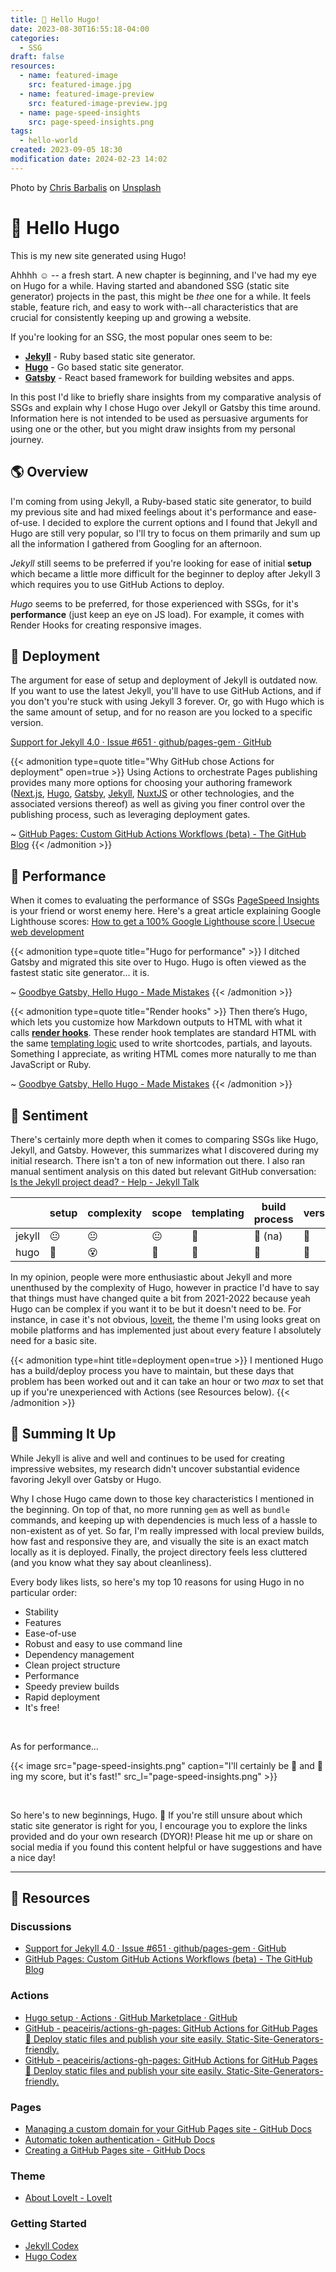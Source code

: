 ```yaml
---
title: 👋 Hello Hugo!
date: 2023-08-30T16:55:18-04:00
categories:
  - SSG
draft: false
resources:
  - name: featured-image
    src: featured-image.jpg
  - name: featured-image-preview
    src: featured-image-preview.jpg
  - name: page-speed-insights
    src: page-speed-insights.png
tags:
  - hello-world
created: 2023-09-05 18:30
modification date: 2024-02-23 14:02
---
```


Photo by [Chris Barbalis](https://unsplash.com/@cbarbalis?utm_content=creditCopyText&utm_medium=referral&utm_source=unsplash) on [Unsplash](https://unsplash.com/photos/doicC_ATzkQ?utm_content=creditCopyText&utm_medium=referral&utm_source=unsplash)

# 👋 Hello Hugo

This is my new site generated using Hugo!

Ahhhh ☺ -- a fresh start. A new chapter is beginning, and I've had my eye on Hugo for a while. Having started and abandoned SSG (static site generator) projects in the past, this might be *thee* one for a while. It feels stable, feature rich, and easy to work with--all characteristics that are crucial for consistently keeping up and growing a website.

If you're looking for an SSG, the most popular ones seem to be:

- [**Jekyll**](https://jekyllrb.com/) - Ruby based static site generator.
- [**Hugo**](https://gohugo.io/) - Go based static site generator.
- [**Gatsby**](https://www.gatsbyjs.com/) - React based framework for building websites and apps.

In this post I'd like to briefly share insights from my comparative analysis of SSGs and explain why I chose Hugo over Jekyll or Gatsby this time around. Information here is not intended to be used as persuasive arguments for using one or the other, but you might draw insights from my personal journey.

## 🌎 Overview

I'm coming from using Jekyll, a Ruby-based static site generator, to build my previous site and had mixed feelings about it's performance and ease-of-use. I decided to explore the current options and I found that Jekyll and Hugo are still very popular, so I'll try to focus on them primarily and sum up all the information I gathered from Googling for an afternoon.

*Jekyll* still seems to be preferred if you're looking for ease of initial **setup** which became a little more difficult for the beginner to deploy after Jekyll 3 which requires you to use GitHub Actions to deploy.

*Hugo* seems to be preferred, for those experienced with SSGs, for it's **performance** (just keep an eye on JS load). For example, it comes with Render Hooks for creating responsive images.

## 🚢 Deployment

The argument for ease of setup and deployment of Jekyll is outdated now. If you want to use the latest Jekyll, you'll have to use GitHub Actions, and if you don't you're stuck with using Jekyll 3 forever. Or, go with Hugo which is the same amount of setup, and for no reason are you locked to a specific version.

[Support for Jekyll 4.0 · Issue #651 · github/pages-gem · GitHub](https://github.com/github/pages-gem/issues/651)

{{< admonition type=quote title="Why GitHub chose Actions for deployment" open=true >}}
Using Actions to orchestrate Pages publishing provides many more options for choosing your authoring framework ([Next.js](https://nextjs.org/), [Hugo](https://gohugo.io/), [Gatsby](https://www.gatsbyjs.com/), [Jekyll](https://jekyllrb.com/), [NuxtJS](https://nuxtjs.org/) or other technologies, and the associated versions thereof) as well as giving you finer control over the publishing process, such as leveraging deployment gates.

~ [GitHub Pages: Custom GitHub Actions Workflows (beta) - The GitHub Blog](https://github.blog/changelog/2022-07-27-github-pages-custom-github-actions-workflows-beta/)
{{< /admonition >}}

## 🏇 Performance

When it comes to evaluating the performance of SSGs [PageSpeed Insights](https://pagespeed.web.dev/) is your friend or worst enemy here. Here's a great article explaining Google Lighthouse scores: [How to get a 100% Google Lighthouse score | Usecue web development](https://www.usecue.com/blog/how-to-get-a-100-google-lighthouse-score/)

{{< admonition type=quote title="Hugo for performance" >}}
I ditched Gatsby and migrated this site over to Hugo. Hugo is often viewed as the fastest static site generator… it is.

~ [Goodbye Gatsby, Hello Hugo - Made Mistakes](https://mademistakes.com/notes/goodbye-gatsby-hello-hugo/)
{{< /admonition >}}

{{< admonition type=quote title="Render hooks" >}}
Then there’s Hugo, which lets you customize how Markdown outputs to HTML with what it calls [**render hooks**](https://gohugo.io/templates/render-hooks/). These render hook templates are standard HTML with the same [templating logic](https://gohugo.io/templates/introduction/) used to write shortcodes, partials, and layouts. Something I appreciate, as writing HTML comes more naturally to me than JavaScript or Ruby.

~ [Goodbye Gatsby, Hello Hugo - Made Mistakes](https://mademistakes.com/notes/goodbye-gatsby-hello-hugo/)
{{< /admonition >}}

## 🤔 Sentiment

There's certainly more depth when it comes to comparing SSGs like Hugo, Jekyll, and Gatsby. However, this summarizes what I discovered during my initial research. There isn't a ton of new information out there. I also ran manual sentiment analysis on this dated but relevant GitHub conversation: [Is the Jekyll project dead? - Help - Jekyll Talk](https://talk.jekyllrb.com/t/is-the-jekyll-project-dead/6820/5)

|        | setup | complexity | scope | templating | build process | version | community | complete |
| ------ | ----- | ---------- | ----- | ---------- | ------------- | ------- | --------- | -------- |
| jekyll | 😐    | 😐         | 😐    | 🙂         | 🙂 (na)            | 🙂      | 🙂        | 🙂       |
| hugo   | 🙁    | 😵         | 🤔    | 🙁         | 🙁            | 🙁      | 🙁        | 🙁       |

In my opinion, people were more enthusiastic about Jekyll and more unenthused by the complexity of Hugo, however in practice I'd have to say that things must have changed quite a bit from 2021-2022 because yeah Hugo can be complex if you want it to be but it doesn't need to be. For instance, in case it's not obvious, [loveit](https://hugoloveit.com), the theme I'm using looks great on mobile platforms and has implemented just about every feature I absolutely need for a basic site.

{{< admonition type=hint title=deployment open=true >}}
I mentioned Hugo has a build/deploy process you have to maintain, but these days that problem has been worked out and it can take an hour or two *max* to set that up if you're unexperienced with Actions (see Resources below).
{{< /admonition >}}

## 🎀 Summing It Up

While Jekyll is alive and well and continues to be used for creating impressive websites, my research didn't uncover substantial evidence favoring Jekyll over Gatsby or Hugo.

Why I chose Hugo came down to those key characteristics I mentioned in the beginning. On top of that, no more running `gem` as well as `bundle` commands, and keeping up with dependencies is much less of a hassle to non-existent as of yet. So far, I'm really impressed with local preview builds, how fast and responsive they are, and visually the site is an exact match locally as it is deployed. Finally, the project directory feels less cluttered (and you know what they say about cleanliness).

Every body likes lists, so here's my top 10 reasons for using Hugo in no particular order:

- Stability
- Features
- Ease-of-use
- Robust and easy to use command line
- Dependency management
- Clean project structure
- Performance
- Speedy preview builds
- Rapid deployment
- It's free!

&nbsp;

As for performance…

{{< image src="page-speed-insights.png" caption="I'll certainly be 👀 and 🔨ing my score, but it's fast!" src_l="page-speed-insights.png" >}}

&nbsp;

So here's to new beginnings, Hugo. 🥂 If you're still unsure about which static site generator is right for you, I encourage you to explore the links provided and do your own research (DYOR)! Please hit me up or share on social media if you found this content helpful or have suggestions and have a nice day!

---

## 🔗 Resources

### Discussions

- [Support for Jekyll 4.0 · Issue #651 · github/pages-gem · GitHub](https://github.com/github/pages-gem/issues/651)
- [GitHub Pages: Custom GitHub Actions Workflows (beta) - The GitHub Blog](https://github.blog/changelog/2022-07-27-github-pages-custom-github-actions-workflows-beta/)

### Actions

- [Hugo setup · Actions · GitHub Marketplace · GitHub](https://github.com/marketplace/actions/hugo-setup#%EF%B8%8F-use-hugo-extended)
- [GitHub - peaceiris/actions-gh-pages: GitHub Actions for GitHub Pages 🚀 Deploy static files and publish your site easily. Static-Site-Generators-friendly.](https://github.com/peaceiris/actions-gh-pages)
- [GitHub - peaceiris/actions-gh-pages: GitHub Actions for GitHub Pages 🚀 Deploy static files and publish your site easily. Static-Site-Generators-friendly.](https://github.com/peaceiris/actions-gh-pages#%EF%B8%8F-first-deployment-with-github_token)

### Pages

- [Managing a custom domain for your GitHub Pages site - GitHub Docs](https://docs.github.com/en/pages/configuring-a-custom-domain-for-your-github-pages-site/managing-a-custom-domain-for-your-github-pages-site)
- [Automatic token authentication - GitHub Docs](https://docs.github.com/en/actions/security-guides/automatic-token-authentication#permissions-for-the-github_token)
- [Creating a GitHub Pages site - GitHub Docs](https://docs.github.com/en/pages/getting-started-with-github-pages/creating-a-github-pages-site)

### Theme

- [About LoveIt - LoveIt](https://hugoloveit.com/about/)
### Getting Started
- [Jekyll Codex](http://jekyllcodex.org/)
- [Hugo Codex](https://hugocodex.org/)